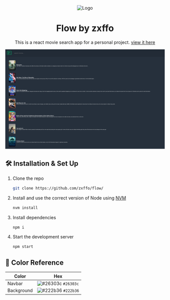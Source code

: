 <div align="center">
  <img alt="Logo" src="public/favicon.ico" width="100" />
</div>
<h1 align="center">
  Flow by zxffo
</h1>
<p align="center">
  This is a react movie search app for a personal project. <a href="https://zxffo.github.io/flow" target="_blank">view it here</a>
</p>

![demo](banner.png)

## 🛠 Installation & Set Up

1. Clone the repo

   ```sh
   git clone https://github.com/zxffo/flow/
   ```

2. Install and use the correct version of Node using [NVM](https://github.com/nvm-sh/nvm)

   ```sh
   nvm install
   ```

3. Install dependencies

   ```sh
   npm i
   ```

4. Start the development server

   ```sh
   npm start
   ```

## 🎨 Color Reference

| Color      | Hex                                                                |
| ---------- | ------------------------------------------------------------------ |
| Navbar     | ![#26303c](https://via.placeholder.com/10/0a192f?text=+) `#26303c` |
| Background | ![#222b36](https://via.placeholder.com/10/0a192f?text=+) `#222b36` |
